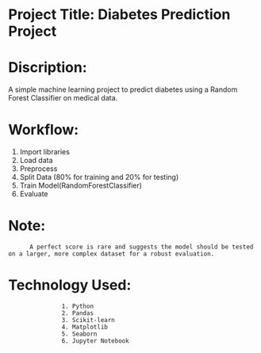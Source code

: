 # Project Title: Diabetes Prediction Project

# Discription:

A simple machine learning project to predict diabetes using a Random Forest Classifier on medical data.


# Workflow:

1. Import libraries
2. Load data
3. Preprocess
4. Split Data (80% for training and 20% for testing)
5. Train Model(RandomForestClassifier)
6. Evaluate


 # Note: 
          A perfect score is rare and suggests the model should be tested on a larger, more complex dataset for a robust evaluation.


 # Technology Used:

                   1. Python
                   2. Pandas
                   3. Scikit-learn
                   4. Matplotlib
                   5. Seaborn
                   6. Jupyter Notebook
